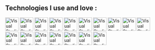 ## Technologies I use and love :

[<img align="HTML5" alt="Visual Studio Code" width="43px" src="https://res.cloudinary.com/batn05000/image/upload/v1596632544/1_igdpyg.png" />][bd]
[<img align="CSS3" alt="Visual Studio Code" width="43px" src="https://res.cloudinary.com/batn05000/image/upload/v1596634764/222_nvtmdy.png" />][bd]
[<img align="BOOTSTRAP4" alt="Visual Studio Code" width="43px" src="https://res.cloudinary.com/batn05000/image/upload/v1596632549/3_fpbslm.png" />][bd]
[<img align="TAILWINDCSS" alt="Visual Studio Code" width="43px" src="https://res.cloudinary.com/batn05000/image/upload/v1596632548/4_anocis.png" />][bd]
[<img align="SASS" alt="Visual Studio Code" width="43px" src="https://res.cloudinary.com/batn05000/image/upload/v1596632551/5_whl75o.png" />][bd]
[<img align="JAVASCRIPT" alt="Visual Studio Code" width="43px" src="https://res.cloudinary.com/batn05000/image/upload/v1596632555/6_eu3ypw.png" />][bd]
[<img align="REACT" alt="Visual Studio Code" width="43px" src="https://res.cloudinary.com/batn05000/image/upload/v1596632550/7_hwzqqi.png" />][bd]
[<img align="REDUX" alt="Visual Studio Code" width="43px" src="https://res.cloudinary.com/batn05000/image/upload/v1596632560/8_up0o6l.png" />][bd]
[<img align="NODEJS" alt="Visual Studio Code" width="43px" src="https://res.cloudinary.com/batn05000/image/upload/v1596632554/9_hazfik.png" />][bd]
[<img align="MONGODB" alt="Visual Studio Code" width="43px" src="https://res.cloudinary.com/batn05000/image/upload/v1596632551/10_gcntvz.png" />][bd]
[<img align="PYTHON" alt="Visual Studio Code" width="43px" src="https://res.cloudinary.com/batn05000/image/upload/v1596632555/11_zvek31.png" />][bd]
[<img align="MYSQL" alt="Visual Studio Code" width="43px" src="https://res.cloudinary.com/batn05000/image/upload/v1596632543/12_ah23wr.png" />][bd]
[<img align="GO" alt="Visual Studio Code" width="43px" src="https://res.cloudinary.com/batn05000/image/upload/v1596632543/15_gggank.png" />][bd]
[<img align="POSTGRESQL" alt="Visual Studio Code" width="43px" src="https://res.cloudinary.com/batn05000/image/upload/v1596632544/16_ijfgub.png" />][bd]
[<img align="REACTNATIVE" alt="Visual Studio Code" width="43px" src="https://res.cloudinary.com/batn05000/image/upload/v1596632543/14_v6reie.png" />][bd]
[<img align="TYPESCRIPT" alt="Visual Studio Code" width="43px" src="https://res.cloudinary.com/batn05000/image/upload/v1596632543/13_ujrcg8.png" />][bd]
[<img align="JAVA" alt="Visual Studio Code" width="43px" src="https://res.cloudinary.com/batn05000/image/upload/v1596632563/17_k6f8t6.png" />][bd]
<br />

[bd]: https://badreddin-laabed.me/
